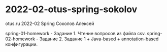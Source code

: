 # 2022-02-otus-spring-sokolov
otus.ru 2022-02 Spring Соколов Алексей

spring-01-homework - Задание 1. Чтение вопросов из файла csv.
spring-02-homework - Задание 2. Задание 1 + Java-based + annotation-based конфигурации.
